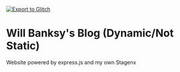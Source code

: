 [![Export to Glitch](https://github.com/Will-Banksy/Will-Banksy-Blog-Dynamic/actions/workflows/glitch-export.yml/badge.svg)](https://github.com/Will-Banksy/Will-Banksy-Blog-Dynamic/actions/workflows/glitch-export.yml)

# Will Banksy's Blog (Dynamic/Not Static)

Website powered by express.js and my own Stagenx
